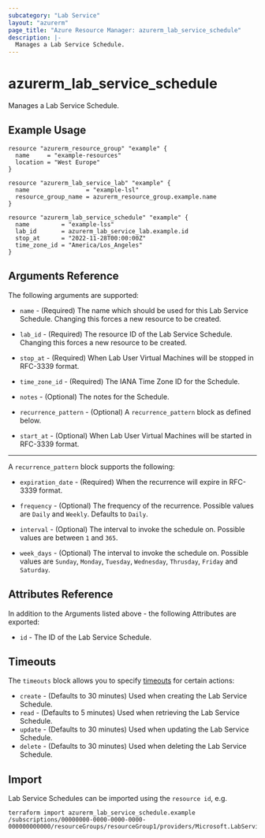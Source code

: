 ```yaml
---
subcategory: "Lab Service"
layout: "azurerm"
page_title: "Azure Resource Manager: azurerm_lab_service_schedule"
description: |-
  Manages a Lab Service Schedule.
---
```


# azurerm_lab_service_schedule

Manages a Lab Service Schedule.

## Example Usage

```hcl
resource "azurerm_resource_group" "example" {
  name     = "example-resources"
  location = "West Europe"
}

resource "azurerm_lab_service_lab" "example" {
  name                = "example-lsl"
  resource_group_name = azurerm_resource_group.example.name
}

resource "azurerm_lab_service_schedule" "example" {
  name         = "example-lss"
  lab_id       = azurerm_lab_service_lab.example.id
  stop_at      = "2022-11-28T00:00:00Z"
  time_zone_id = "America/Los_Angeles"
}
```

## Arguments Reference

The following arguments are supported:

* `name` - (Required) The name which should be used for this Lab Service Schedule. Changing this forces a new resource to be created.

* `lab_id` - (Required) The resource ID of the Lab Service Schedule. Changing this forces a new resource to be created.

* `stop_at` - (Required) When Lab User Virtual Machines will be stopped in RFC-3339 format.

* `time_zone_id` - (Required) The IANA Time Zone ID for the Schedule.

* `notes` - (Optional) The notes for the Schedule.

* `recurrence_pattern` - (Optional) A `recurrence_pattern` block as defined below.

* `start_at` - (Optional) When Lab User Virtual Machines will be started in RFC-3339 format.

---

A `recurrence_pattern` block supports the following:

* `expiration_date` - (Required) When the recurrence will expire in RFC-3339 format.

* `frequency` - (Optional) The frequency of the recurrence. Possible values are `Daily` and `Weekly`. Defaults to `Daily`.

* `interval` - (Optional) The interval to invoke the schedule on. Possible values are between `1` and `365`.

* `week_days` - (Optional) The interval to invoke the schedule on. Possible values are `Sunday`, `Monday`, `Tuesday`, `Wednesday`, `Thrusday`, `Friday` and `Saturday`.

## Attributes Reference

In addition to the Arguments listed above - the following Attributes are exported:

* `id` - The ID of the Lab Service Schedule.

## Timeouts

The `timeouts` block allows you to specify [timeouts](https://www.terraform.io/docs/configuration/resources.html#timeouts) for certain actions:

* `create` - (Defaults to 30 minutes) Used when creating the Lab Service Schedule.
* `read` - (Defaults to 5 minutes) Used when retrieving the Lab Service Schedule.
* `update` - (Defaults to 30 minutes) Used when updating the Lab Service Schedule.
* `delete` - (Defaults to 30 minutes) Used when deleting the Lab Service Schedule.

## Import

Lab Service Schedules can be imported using the `resource id`, e.g.

```shell
terraform import azurerm_lab_service_schedule.example /subscriptions/00000000-0000-0000-0000-000000000000/resourceGroups/resourceGroup1/providers/Microsoft.LabServices/labs/lab1/schedules/schedule1
```
